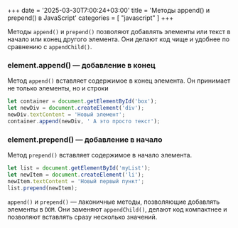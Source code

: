 +++
date = '2025-03-30T7:00:24+03:00'
title = 'Методы append() и prepend() в JavaScript'
categories = [ "javascript" ]
+++

Методы `append()` и `prepend()` позволяют добавлять элементы или текст в начало или конец другого элемента. Они делают код чище и удобнее по сравнению с `appendChild()`.

### element.append() — добавление в конец

Метод `append()` вставляет содержимое в конец элемента. Он принимает не только элементы, но и строки

```js
let container = document.getElementById('box');
let newDiv = document.createElement('div');
newDiv.textContent = 'Новый элемент';
container.append(newDiv, ' А это просто текст');
```

### element.prepend() — добавление в начало

Метод `prepend()` вставляет содержимое в начало элемента.

```js
let list = document.getElementById('myList');
let newItem = document.createElement('li');
newItem.textContent = 'Новый первый пункт';
list.prepend(newItem);
```

`append()` и `prepend()` — лаконичные методы, позволяющие добавлять элементы в `DOM`. Они заменяют `appendChild()`, делают код компактнее и позволяют вставлять сразу несколько значений.
